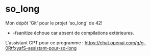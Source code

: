 # so_long
Mon dépôt 'Git' pour le projet 'so_long' de 42!

* -fsanitize échoue car absent de compilations extérieures.

L'assistant GPT pour ce programme : https://chat.openai.com/g/g-0RtfxyafS-assistant-pour-so-long
